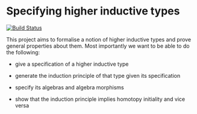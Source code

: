 # Specifying higher inductive types

[![Build Status](https://travis-ci.org/gdijkstra/homotopy-initiality.svg?branch=general-approach)](https://travis-ci.org/gdijkstra/homotopy-initiality)

This project aims to formalise a notion of higher inductive types and
prove general properties about them. Most importantly we want to be
able to do the following:

 - give a specification of a higher inductive type

 - generate the induction principle of that type given its
   specification

 - specify its algebras and algebra morphisms

 - show that the induction principle implies homotopy initiality and
   vice versa
